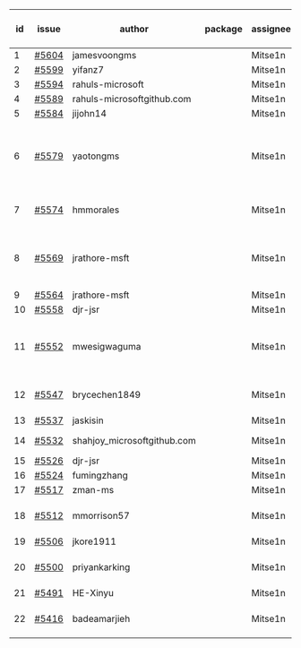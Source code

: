 | id | issue | author | package | assignee | bot advice | created date of issue | target release date | date from target |
| ------ | ------ | ------ | ------ | ------ | ------ | ------ | ------ | :-----: |
| 1 | [#5604](https://github.com/Azure/sdk-release-request/issues/5604) | jamesvoongms |  | Mitse1n | new issue. | 10-11 | 10-25 |  |
| 2 | [#5599](https://github.com/Azure/sdk-release-request/issues/5599) | yifanz7 |  | Mitse1n | new issue. | 10-11 | 10-24 |  |
| 3 | [#5594](https://github.com/Azure/sdk-release-request/issues/5594) | rahuls-microsoft |  | Mitse1n | new issue. | 10-10 | 10-25 |  |
| 4 | [#5589](https://github.com/Azure/sdk-release-request/issues/5589) | rahuls-microsoftgithub.com |  | Mitse1n | new issue. | 10-10 | 10-25 |  |
| 5 | [#5584](https://github.com/Azure/sdk-release-request/issues/5584) | jijohn14 |  | Mitse1n | new issue. | 10-10 | 10-25 |  |
| 6 | [#5579](https://github.com/Azure/sdk-release-request/issues/5579) | yaotongms |  | Mitse1n | close to release date. Attention to inconsistent tag. | 10-09 | 10-14 | 1 |
| 7 | [#5574](https://github.com/Azure/sdk-release-request/issues/5574) | hmmorales |  | Mitse1n | new issue. new comment. | 10-07 | 10-25 |  |
| 8 | [#5569](https://github.com/Azure/sdk-release-request/issues/5569) | jrathore-msft |  | Mitse1n | new comment. Attention to inconsistent tag. | 10-04 | 10-25 |  |
| 9 | [#5564](https://github.com/Azure/sdk-release-request/issues/5564) | jrathore-msft |  | Mitse1n |  | 10-04 | 10-25 |  |
| 10 | [#5558](https://github.com/Azure/sdk-release-request/issues/5558) | djr-jsr |  | Mitse1n |  | 10-02 | 10-25 |  |
| 11 | [#5552](https://github.com/Azure/sdk-release-request/issues/5552) | mwesigwaguma |  | Mitse1n | new comment. Attention to inconsistent tag. | 10-01 | 10-25 |  |
| 12 | [#5547](https://github.com/Azure/sdk-release-request/issues/5547) | brycechen1849 |  | Mitse1n | close to release date. | 09-29 | 10-11 | -1 |
| 13 | [#5537](https://github.com/Azure/sdk-release-request/issues/5537) | jaskisin |  | Mitse1n | FirstGA. | 09-27 | 10-24 |  |
| 14 | [#5532](https://github.com/Azure/sdk-release-request/issues/5532) | shahjoy_microsoftgithub.com |  | Mitse1n | new comment. | 09-25 | 10-25 |  |
| 15 | [#5526](https://github.com/Azure/sdk-release-request/issues/5526) | djr-jsr |  | Mitse1n |  | 09-25 | 10-25 |  |
| 16 | [#5524](https://github.com/Azure/sdk-release-request/issues/5524) | fumingzhang |  | Mitse1n |  | 09-24 | 10-24 |  |
| 17 | [#5517](https://github.com/Azure/sdk-release-request/issues/5517) | zman-ms |  | Mitse1n |  | 09-24 | 10-25 |  |
| 18 | [#5512](https://github.com/Azure/sdk-release-request/issues/5512) | mmorrison57 |  | Mitse1n | new issue. new comment. | 09-18 | 10-25 |  |
| 19 | [#5506](https://github.com/Azure/sdk-release-request/issues/5506) | jkore1911 |  | Mitse1n | FirstGA. | 09-16 | 10-24 |  |
| 20 | [#5500](https://github.com/Azure/sdk-release-request/issues/5500) | priyankarking |  | Mitse1n | new comment. HoldOn. | 09-13 | 10-25 |  |
| 21 | [#5491](https://github.com/Azure/sdk-release-request/issues/5491) | HE-Xinyu |  | Mitse1n | FirstGA. | 09-13 | 10-24 |  |
| 22 | [#5416](https://github.com/Azure/sdk-release-request/issues/5416) | badeamarjieh |  | Mitse1n | new comment. FirstBeta. | 08-12 | 10-25 |  |

